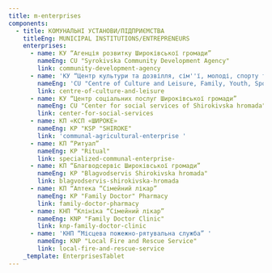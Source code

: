 ```yaml
---
title: m-enterprises
components:
  - title: КОМУНАЛЬНІ УСТАНОВИ/ПІДПРИЄМСТВА
    titleEng: MUNICIPAL INSTITUTIONS/ENTREPRENEURS
    enterprises:
      - name: КУ “Агенція розвитку Широківської громади”
        nameEng: CU "Syrokivska Community Development Agency"
        link: community-development-agency
      - name: 'КУ “Центр культури та дозвілля, сім''ї, молоді, спорту та туризму”'
        nameEng: 'CU "Centre of Culture and Leisure, Family, Youth, Sports and Tourism"'
        link: centre-of-culture-and-leisure
      - name: КУ “Центр соціальних послуг Широківської громади”
        nameEng: CU "Center for social services of Shirokivska hromada"
        link: center-for-social-services
      - name: КП «КСП «ШИРОКЕ»
        nameEng: KP "KSP "SHIROKE"
        link: 'communal-agricultural-enterprise '
      - name: КП “Ритуал”
        nameEng: KP "Ritual"
        link: specialized-communal-enterprise-
      - name: КП “Благводсервіс Широківської громади”
        nameEng: KP "Blagvodservis Shirokivska hromada"
        link: blagvodservis-shirokivska-hromada
      - name: КП “Аптека “Сімейний лікар”
        nameEng: KP "Family Doctor" Pharmacy
        link: family-doctor-pharmacy
      - name: КНП “Клініка “Сімейний лікар”
        nameEng: KNP "Family Doctor Clinic"
        link: knp-family-doctor-clinic
      - name: 'КНП “Місцева пожежно-рятувальна служба” '
        nameEng: KNP "Local Fire and Rescue Service"
        link: local-fire-and-rescue-service
    _template: EnterprisesTablet
---
```





